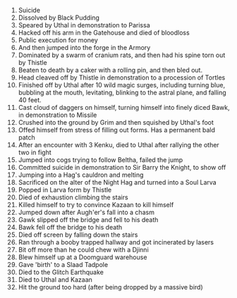 1. Suicide
2. Dissolved by Black Pudding
3. Speared by Uthal in demonstration to Parissa
4. Hacked off his arm in the Gatehouse and died of bloodloss
5. Public execution for money
6. And then jumped into the forge in the Armory
7. Dominated by a swarm of cranium rats, and then had his spine torn out by Thistle
8. Beaten to death by a caker with a rolling pin, and then bled out.
9. Head cleaved off by Thistle in demonstration to a procession of Tortles
10. Finished off by Uthal after 10 wild magic surges, including turning blue, bubbling at the mouth, levitating, blinking to the astral plane, and falling 40 feet.
11. Cast cloud of daggers on himself, turning himself into finely diced Bawk, in demonstration to Missile
12. Crushed into the ground by Grim and then squished by Uthal's foot
13. Offed himself from stress of filling out forms. Has a permanent bald patch
14. After an encounter with 3 Kenku, died to Uthal after rallying the other two in fight
15. Jumped into cogs trying to follow Beltha, failed the jump
16. Committed suicide in demonstration to Sir Barry the Knight, to show off
17. Jumping into a Hag's cauldron and melting
18. Sacrificed on the alter of the Night Hag and turned into a Soul Larva
19. Popped in Larva form by Thistle
20. Died of exhaustion climbing the stairs
21. Killed himself to try to convince Kazaan to kill himself
22. Jumped down after Augh'er's fall into a chasm
23. Gawk slipped off the bridge and fell to his death
24. Bawk fell off the bridge to his death
25. Died off screen by falling down the stairs
26. Ran through a booby trapped hallway and got incinerated by lasers
27. Bit off more than he could chew with a Djinni
28. Blew himself up at a Doomguard warehouse
29. Gave 'birth' to a Slaad Tadpole
30. Died to the Glitch Earthquake
31. Died to Uthal and Kazaan
32. Hit the ground too hard (after being dropped by a massive bird)